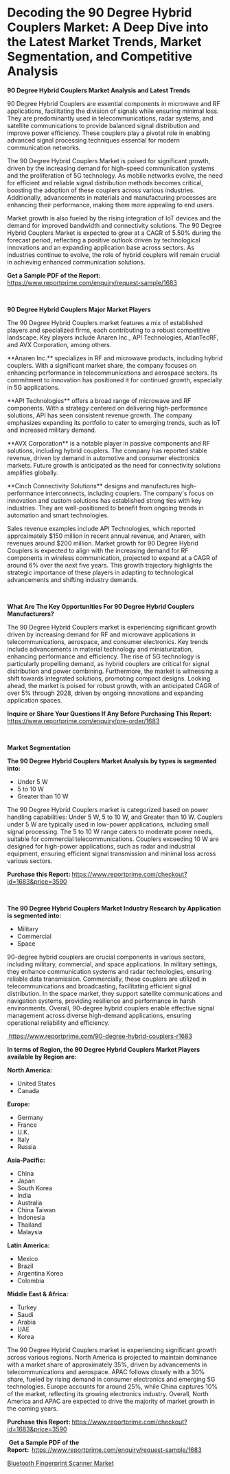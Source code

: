 <p><h1>Decoding the 90 Degree Hybrid Couplers Market: A Deep Dive into the Latest Market Trends, Market Segmentation, and Competitive Analysis</h1></p><p><strong>90 Degree Hybrid Couplers Market Analysis and Latest Trends</strong></p>
<p><p>90 Degree Hybrid Couplers are essential components in microwave and RF applications, facilitating the division of signals while ensuring minimal loss. They are predominantly used in telecommunications, radar systems, and satellite communications to provide balanced signal distribution and improve power efficiency. These couplers play a pivotal role in enabling advanced signal processing techniques essential for modern communication networks.</p><p>The 90 Degree Hybrid Couplers Market is poised for significant growth, driven by the increasing demand for high-speed communication systems and the proliferation of 5G technology. As mobile networks evolve, the need for efficient and reliable signal distribution methods becomes critical, boosting the adoption of these couplers across various industries. Additionally, advancements in materials and manufacturing processes are enhancing their performance, making them more appealing to end users.</p><p>Market growth is also fueled by the rising integration of IoT devices and the demand for improved bandwidth and connectivity solutions. The 90 Degree Hybrid Couplers Market is expected to grow at a CAGR of 5.50% during the forecast period, reflecting a positive outlook driven by technological innovations and an expanding application base across sectors. As industries continue to evolve, the role of hybrid couplers will remain crucial in achieving enhanced communication solutions.</p></p>
<p><strong>Get a Sample PDF of the Report:&nbsp;</strong> <a href="https://www.reportprime.com/enquiry/request-sample/1683?utm_campaign=2774&utm_medium=2&utm_source=Github&utm_content=ia&utm_term=18032025&utm_id=90-degree-hybrid-couplers">https://www.reportprime.com/enquiry/request-sample/1683</a></p>
<p>&nbsp;</p>
<p><strong>90 Degree Hybrid Couplers Major Market Players</strong></p>
<p><p>The 90 Degree Hybrid Couplers market features a mix of established players and specialized firms, each contributing to a robust competitive landscape. Key players include Anaren Inc., API Technologies, AtlanTecRF, and AVX Corporation, among others.</p><p>**Anaren Inc.** specializes in RF and microwave products, including hybrid couplers. With a significant market share, the company focuses on enhancing performance in telecommunications and aerospace sectors. Its commitment to innovation has positioned it for continued growth, especially in 5G applications.</p><p>**API Technologies** offers a broad range of microwave and RF components. With a strategy centered on delivering high-performance solutions, API has seen consistent revenue growth. The company emphasizes expanding its portfolio to cater to emerging trends, such as IoT and increased military demand.</p><p>**AVX Corporation** is a notable player in passive components and RF solutions, including hybrid couplers. The company has reported stable revenue, driven by demand in automotive and consumer electronics markets. Future growth is anticipated as the need for connectivity solutions amplifies globally.</p><p>**Cinch Connectivity Solutions** designs and manufactures high-performance interconnects, including couplers. The company's focus on innovation and custom solutions has established strong ties with key industries. They are well-positioned to benefit from ongoing trends in automation and smart technologies.</p><p>Sales revenue examples include API Technologies, which reported approximately $150 million in recent annual revenue, and Anaren, with revenues around $200 million. Market growth for 90 Degree Hybrid Couplers is expected to align with the increasing demand for RF components in wireless communication, projected to expand at a CAGR of around 6% over the next five years. This growth trajectory highlights the strategic importance of these players in adapting to technological advancements and shifting industry demands.</p></p>
<p>&nbsp;</p>
<p><strong>What Are The Key Opportunities For 90 Degree Hybrid Couplers Manufacturers?</strong></p>
<p><p>The 90 Degree Hybrid Couplers market is experiencing significant growth driven by increasing demand for RF and microwave applications in telecommunications, aerospace, and consumer electronics. Key trends include advancements in material technology and miniaturization, enhancing performance and efficiency. The rise of 5G technology is particularly propelling demand, as hybrid couplers are critical for signal distribution and power combining. Furthermore, the market is witnessing a shift towards integrated solutions, promoting compact designs. Looking ahead, the market is poised for robust growth, with an anticipated CAGR of over 5% through 2028, driven by ongoing innovations and expanding application spaces.</p></p>
<p><strong>Inquire or Share Your Questions If Any Before Purchasing This Report:</strong> <a href="https://www.reportprime.com/enquiry/pre-order/1683?utm_campaign=2774&utm_medium=2&utm_source=Github&utm_content=ia&utm_term=18032025&utm_id=90-degree-hybrid-couplers">https://www.reportprime.com/enquiry/pre-order/1683</a></p>
<p>&nbsp;</p>
<p><strong>Market Segmentation</strong></p>
<p><strong>The 90 Degree Hybrid Couplers Market Analysis by types is segmented into:</strong></p>
<p><ul><li>Under 5 W</li><li>5 to 10 W</li><li>Greater than 10 W</li></ul></p>
<p><p>The 90 Degree Hybrid Couplers market is categorized based on power handling capabilities: Under 5 W, 5 to 10 W, and Greater than 10 W. Couplers under 5 W are typically used in low-power applications, including small signal processing. The 5 to 10 W range caters to moderate power needs, suitable for commercial telecommunications. Couplers exceeding 10 W are designed for high-power applications, such as radar and industrial equipment, ensuring efficient signal transmission and minimal loss across various sectors.</p></p>
<p><strong>Purchase this Report:&nbsp;</strong><a href="https://www.reportprime.com/checkout?id=1683&price=3590&utm_campaign=2774&utm_medium=2&utm_source=Github&utm_content=ia&utm_term=18032025&utm_id=90-degree-hybrid-couplers">https://www.reportprime.com/checkout?id=1683&price=3590</a></p>
<p>&nbsp;</p>
<p><strong>The 90 Degree Hybrid Couplers Market Industry Research by Application is segmented into:</strong></p>
<p><ul><li>Military</li><li>Commercial</li><li>Space</li></ul></p>
<p><p>90-degree hybrid couplers are crucial components in various sectors, including military, commercial, and space applications. In military settings, they enhance communication systems and radar technologies, ensuring reliable data transmission. Commercially, these couplers are utilized in telecommunications and broadcasting, facilitating efficient signal distribution. In the space market, they support satellite communications and navigation systems, providing resilience and performance in harsh environments. Overall, 90-degree hybrid couplers enable effective signal management across diverse high-demand applications, ensuring operational reliability and efficiency.</p></p>
<p><a href="https://www.reportprime.com/90-degree-hybrid-couplers-r1683?utm_campaign=2774&utm_medium=2&utm_source=Github&utm_content=ia&utm_term=18032025&utm_id=90-degree-hybrid-couplers">&nbsp;https://www.reportprime.com/90-degree-hybrid-couplers-r1683</a></p>
<p><strong>In terms of Region, the 90 Degree Hybrid Couplers Market Players available by Region are:</strong></p>
<p>
    <p> <strong> North America: </strong>
        <ul>
            <li>United States</li>
            <li>Canada</li>
        </ul>
        </p> 
    <p> <strong> Europe: </strong>
        <ul>
            <li>Germany</li>
            <li>France</li>
            <li>U.K.</li>
            <li>Italy</li>
            <li>Russia</li>
        </ul>
        </p> 
    <p> <strong> Asia-Pacific: </strong>
        <ul>
            <li>China</li>
            <li>Japan</li>
            <li>South Korea</li>
            <li>India</li>
            <li>Australia</li>
            <li>China Taiwan</li>
            <li>Indonesia</li>
            <li>Thailand</li>
            <li>Malaysia</li>
        </ul>
        </p> 
    <p> <strong> Latin America: </strong>
        <ul>
            <li>Mexico</li>
            <li>Brazil</li>
            <li>Argentina Korea</li>
            <li>Colombia</li>
        </ul>
        </p> 
    <p> <strong> Middle East & Africa: </strong>
        <ul>
            <li>Turkey</li>
            <li>Saudi</li>
            <li>Arabia</li>
            <li>UAE</li>
            <li>Korea</li>
        </ul>
    </p>
    </p>
<p><p>The 90 Degree Hybrid Couplers market is experiencing significant growth across various regions. North America is projected to maintain dominance with a market share of approximately 35%, driven by advancements in telecommunications and aerospace. APAC follows closely with a 30% share, fueled by rising demand in consumer electronics and emerging 5G technologies. Europe accounts for around 25%, while China captures 10% of the market, reflecting its growing electronics industry. Overall, North America and APAC are expected to drive the majority of market growth in the coming years.</p></p>
<p><strong>Purchase this Report: </strong><a href="https://www.reportprime.com/checkout?id=1683&price=3590&utm_campaign=2774&utm_medium=2&utm_source=Github&utm_content=ia&utm_term=18032025&utm_id=90-degree-hybrid-couplers">https://www.reportprime.com/checkout?id=1683&price=3590</a></p>
<p>&nbsp;<strong>Get a Sample PDF of the Report:&nbsp;&nbsp;</strong><a href="https://www.reportprime.com/enquiry/request-sample/1683?utm_campaign=2774&utm_medium=2&utm_source=Github&utm_content=ia&utm_term=18032025&utm_id=90-degree-hybrid-couplers">https://www.reportprime.com/enquiry/request-sample/1683</a></p>
<p><strong></strong></p>
<p><p><a href="https://github.com/sahoolipko6f/Market-Research-Report-List-1/blob/main/bluetooth-fingerprint-scanner-market.md?utm_campaign=2774&utm_medium=2&utm_source=Github&utm_content=ia&utm_term=18032025&utm_id=90-degree-hybrid-couplers">Bluetooth Fingerprint Scanner Market</a></p></p>